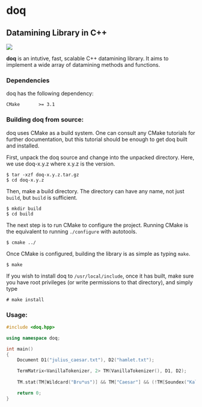 # doq

## Datamining Library in C++

![](https://cdn.discordapp.com/attachments/617951895386062868/628960765478699018/doq.png)

**doq** is an intutive, fast, scalable C++ datamining library. It aims to implement a wide array of datamining methods and functions.

### Dependencies

doq has the following dependency:

```
CMake       >= 3.1
```

### Building doq from source:

doq uses CMake as a build system. One can consult any CMake tutorials for further documentation, but this tutorial should be enough to get doq built and installed.

First, unpack the doq source and change into the unpacked directory. Here, we use doq-x.y.z where x.y.z is the version.

```
$ tar -xzf doq-x.y.z.tar.gz
$ cd doq-x.y.z
```

Then, make a build directory. The directory can have any name, not just `build`, but `build` is sufficient.

```
$ mkdir build
$ cd build
```

The next step is to run CMake to configure the project.  Running CMake is the
equivalent to running `./configure` with autotools.

```
$ cmake ../
```

Once CMake is configured, building the library is as simple as typing `make`.

```
$ make
```

If you wish to install doq to `/usr/local/include`, once it has built, make sure you have root privileges (or write permissions to that directory), and simply type

```
# make install
```

### Usage:

```cpp
#include <doq.hpp>

using namespace doq;

int main()
{
    Document D1("julius_caesar.txt"), D2("hamlet.txt");

    TermMatrix<VanillaTokenizer, 2> TM(VanillaTokenizer(), D1, D2);
    
    TM.stat(TM[Wildcard("Bru*us")] && TM["Caesar"] && (!TM[Soundex("Kalpernia")]));

    return 0;
}
```